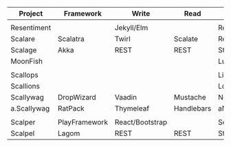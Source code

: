 
| Project     | Framework     | Write           | Read       | Commnents       |
| ----------- | ------------- | --------------- | ---------- | --------------- |
|  |  |  |  |  |
| Resentiment |               | Jekyll/Elm      |            | Read-Only-Side  |
| Scalare     | Scalatra      | Twirl           | Scalate    | Read-Write-Side |
| Scalage     | Akka          | REST            | REST       | Storage         |
| MoonFish    |               |                 |            | LuaScript       |
|  |  |  |  |  |
| Scallops    |               |                 |            | Library         |
| Scallions   |               |                 |            | Logic           |
| Scallywag   | DropWizard    | Vaadin          | Mustache   | NoMagicService  |
| a.Scallywag | RatPack       | Thymeleaf       | Handlebars | aNoMagicService |
|  |  |  |  |  |
| Scalper     | PlayFramework | React/Bootstrap |            | Service         |
| Scalpel     | Lagom         | REST            | REST       | Storage         |
